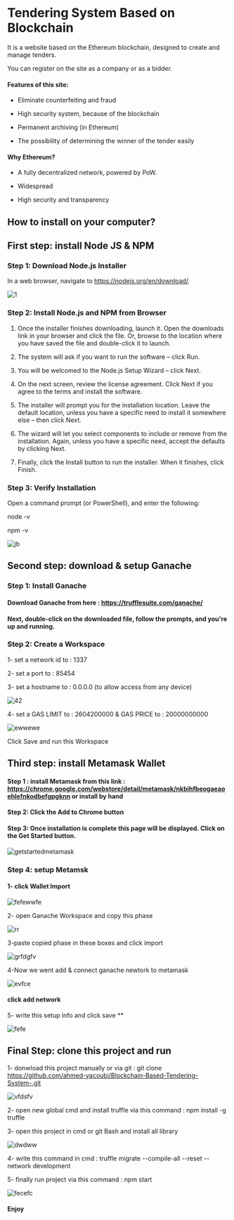 # Tendering System Based on Blockchain

It is a website based on the Ethereum blockchain, designed to create and manage tenders.

You can register on the site as a company or as a bidder.

#### Features of this site:

* Eliminate counterfeiting and fraud

* High security system, because of the blockchain

* Permanent archiving (in Ethereum)

* The possibility of determining the winner of the tender easily

#### Why Ethereum?

* A fully decentralized network, powered by PoW.

* Widespread

* High security and transparency

## How to install on your computer?


## First step: install Node JS & NPM

### Step 1: Download Node.js Installer

In a web browser, navigate to https://nodejs.org/en/download/.

![1](https://user-images.githubusercontent.com/52602033/185775133-33f26384-5206-4978-974e-d952a22a5a6b.png)

### Step 2: Install Node.js and NPM from Browser

1. Once the installer finishes downloading, launch it. Open the downloads link in your browser and click the file. Or, browse to the location where you have saved the file and double-click it to launch.

2. The system will ask if you want to run the software – click Run.

3. You will be welcomed to the Node.js Setup Wizard – click Next.

4. On the next screen, review the license agreement. Click Next if you agree to the terms and install the software.

5. The installer will prompt you for the installation location. Leave the default location, unless you have a specific need to install it somewhere else – then click Next.

6. The wizard will let you select components to include or remove from the installation. Again, unless you have a specific need, accept the defaults by clicking Next.

7. Finally, click the Install button to run the installer. When it finishes, click Finish.

### Step 3: Verify Installation

Open a command prompt (or PowerShell), and enter the following:

node -v

npm -v

![jb](https://user-images.githubusercontent.com/52602033/185775211-78e6029f-3fcb-45bb-b12f-bfd887d504cc.PNG)

## Second step: download & setup Ganache

### Step 1: Install Ganache

#### Download Ganache from here : https://trufflesuite.com/ganache/

#### Next, double-click on the downloaded file, follow the prompts, and you're up and running.

### Step 2: Create a Workspace

1- set a network id to : 1337

2- set a port to : 85454

3- set a hostname to : 0.0.0.0 (to allow access from any device)

![42](https://user-images.githubusercontent.com/52602033/185775464-cb6c17b8-d330-4833-b00c-bb1089ba15e4.PNG)

4- set a GAS LIMIT to : 2604200000 &  GAS PRICE to : 20000000000


![ewwewe](https://user-images.githubusercontent.com/52602033/185775511-7986d9c3-2ee4-482e-b00c-3295bb256363.PNG)

Click Save and run this Workspace

## Third step: install Metamask Wallet

#### Step 1 : install Metamask from this link : https://chrome.google.com/webstore/detail/metamask/nkbihfbeogaeaoehlefnkodbefgpgknn or install by hand

#### Step 2: Click the Add to Chrome button

#### Step 3: Once installation is complete this page will be displayed. Click on the Get Started button.



![getstartedmetamask](https://user-images.githubusercontent.com/52602033/185775831-b5b2737f-924a-4123-81a1-0e98404fa59c.png)

### Step 4: setup Metamsk 

#### 1- click Wallet Import



![fefewwfe](https://user-images.githubusercontent.com/52602033/185775848-6200c476-68ab-4893-9bab-5eede7885660.PNG)

2- open Ganache Workspace and copy this phase

![rr](https://user-images.githubusercontent.com/52602033/185775867-8621cbd1-e935-4099-a3ba-19be539da500.PNG)

3-paste copied phase in these boxes and click import

![grfdgfv](https://user-images.githubusercontent.com/52602033/185775876-d59b37de-243f-4935-9d30-70a2a4f5ed44.PNG)

4-Now we went add & connect ganache newtork to metamask

![evfce](https://user-images.githubusercontent.com/52602033/185775914-4f253279-51bc-4cfb-8b73-c26f549ce680.PNG)

#### click add network

5- write this setup info and click save **

![fefe](https://user-images.githubusercontent.com/52602033/185775929-8080c2c9-4f67-43e9-bf0b-f63ad06e4117.PNG)

## Final Step: clone this project and run 

1- donwload this project manually or via git : git clone https://github.com/ahmed-yacoubi/Blockchain-Based-Tendering-System-.git

![vfdsfv](https://user-images.githubusercontent.com/52602033/185776103-9f79d8af-a09c-40d8-9019-2a86ba985e9e.PNG)

2- open new global cmd and install truffle via this command :  npm install -g truffle 

3- open this project in cmd or git Bash and install all library 

![dwdww](https://user-images.githubusercontent.com/52602033/185776127-fc58d8f1-0475-46f9-bfda-6e46c09b2f8c.PNG)

4- write this command in cmd : truffle migrate --compile-all --reset  --network development 

5- finally run project via this command : npm start 

![fecefc](https://user-images.githubusercontent.com/52602033/185776280-b1bdf8b3-a4ca-45d5-89d0-ded205ecec8f.png)


#### Enjoy


